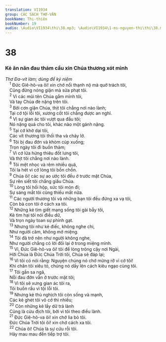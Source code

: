 ```yaml
---
translation: VI1934
group: CÁC SÁCH THƠ-VĂN
bookName: Thi-thiên 
bookNumber: 19
audio: \Audio\VI1934\thi\38.mp3; \Audio\VI1934\1-ms-nguyen-thi\thi\38.mp3
---
```


<div class="title"><h1>38</h1><h3>Kẻ ăn năn đau thảm cầu xin Chúa thương xót mình</h3><i>Thơ Đa-vít làm; dùng để kỷ niệm</i></div>
<span class="verse thi_38_1"> <sup>1</sup> Đức Giê-hô-va ôi! xin chớ nổi thạnh nộ mà quở trách tôi, <br/> Cũng đừng nóng giận mà sửa phạt tôi. <br/></span>
<span class="verse thi_38_2"> <sup>2</sup> Vì các mũi tên Chúa gắm mình tôi, <br/> Và tay Chúa đè nặng trên tôi. <br/></span>
<span class="verse thi_38_3"> <sup>3</sup> Bởi cơn giận Chúa, thịt tôi chẳng nơi nào lành; <br/> Tại cớ tội lỗi tôi, xương cốt tôi chẳng được an nghỉ. <br/></span>
<span class="verse thi_38_4"> <sup>4</sup> Vì sự gian ác tôi vượt qua đầu tôi; <br/> Nó nặng quá cho tôi, khác nào một gánh nặng. <br/></span>
<span class="verse thi_38_5"> <sup>5</sup> Tại cớ khờ dại tôi, <br/> Các vít thương tôi thối tha và chảy lở. <br/></span>
<span class="verse thi_38_6"> <sup>6</sup> Tôi bị đau đớn và khòm cúp xuống; <br/> Trọn ngày tôi đi buồn thảm; <br/></span>
<span class="verse thi_38_7"> <sup>7</sup> Vì cớ lửa hừng thiêu đốt lưng tôi, <br/> Và thịt tôi chẳng nơi nào lành. <br/></span>
<span class="verse thi_38_8"> <sup>8</sup> Tôi mệt nhọc và rêm nhiều quá, <br/> Tôi la hét vì cớ lòng tôi bồn chồn. <br/></span>
<span class="verse thi_38_9"> <sup>9</sup> Chúa ôi! các sự ao ước tôi đều ở trước mặt Chúa, <br/> Sự rên siết tôi chẳng giấu Chúa. <br/></span>
<span class="verse thi_38_10"> <sup>10</sup> Lòng tôi hồi hộp, sức tôi mỏn đi; <br/> Sự sáng mắt tôi cũng thiếu mất nữa. <br/></span>
<span class="verse thi_38_11"> <sup>11</sup> Các người thương tôi và những bạn tôi đều đứng xa vạ tôi, <br/> Còn bà con tôi ở cách xa tôi. <br/></span>
<span class="verse thi_38_12"> <sup>12</sup> Những kẻ tìm giết mạng sống tôi gài bẫy tôi, <br/> Kẻ tìm hại tôi nói điều dữ, <br/> Và trọn ngày toan sự phỉnh gạt. <br/></span>
<span class="verse thi_38_13"> <sup>13</sup> Nhưng tôi như kẻ điếc, không nghe chi, <br/> Như người câm, không mở miệng. <br/></span>
<span class="verse thi_38_14"> <sup>14</sup> Tôi đã trở nên như người không nghe, <br/> Như người chẳng có lời đối lại ở trong miệng mình. <br/></span>
<span class="verse thi_38_15"> <sup>15</sup> Vì, Đức Giê-hô-va ôi! tôi để lòng trông cậy nơi Ngài, <br/> Hỡi Chúa là Đức Chúa Trời tôi, Chúa sẽ đáp lại; <br/></span>
<span class="verse thi_38_16"> <sup>16</sup> Vì tôi có nói rằng: Nguyện chúng nó chớ mừng rỡ vì cớ tôi! <br/> Khi chân tôi xiêu tó, chúng nó dấy lên cách kiêu ngạo cùng tôi. <br/></span>
<span class="verse thi_38_17"> <sup>17</sup> Tôi gần sa ngã, <br/> Nỗi đau đớn vẫn ở trước mặt tôi; <br/></span>
<span class="verse thi_38_18"> <sup>18</sup> Vì tôi sẽ xưng gian ác tôi ra, <br/> Tôi buồn rầu vì tội lỗi tôi. <br/></span>
<span class="verse thi_38_19"> <sup>19</sup> Nhưng kẻ thù nghịch tôi còn sống và mạnh, <br/> Các kẻ ghét tôi vô cớ thì nhiều; <br/></span>
<span class="verse thi_38_20"> <sup>20</sup> Còn những kẻ lấy dữ trả lành <br/> Cũng là cừu địch tôi, bởi vì tôi theo điều lành. <br/></span>
<span class="verse thi_38_21"> <sup>21</sup> Đức Giê-hô-va ôi! xin chớ lìa bỏ tôi. <br/> Đức Chúa Trời tôi ôi! xin chớ cách xa tôi. <br/></span>
<span class="verse thi_38_22"> <sup>22</sup> Chúa ôi! Chúa là sự cứu rỗi tôi. <br/> Hãy mau mau đến tiếp trợ tôi. <br/></span>
